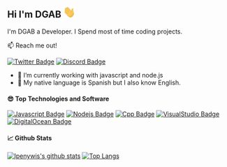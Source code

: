 ## Hi I'm DGAB <img src="assets/images/wave.gif" width="28px" alt="hi">

I'm DGAB a Developer. I Spend most of time coding projects.

📫 Reach me out!

[![Twitter Badge](https://img.shields.io/badge/-@DGABzd-1ca0f1?style=flat&labelColor=1ca0f1&logo=twitter&logoColor=white&link=https://twitter.com/DGABzd)](https://twitter.com/DGABzd) [![Discord Badge](https://img.shields.io/badge/-DGAV_0001-5865F2?style=flat&labelColor=5865F2&logo=discord&logoColor=white&link=https://discordapp.com/users/936422224427089940)](https://discordapp.com/users/936422224427089940)

- 🔭 I’m currently working with javascript and node.js
- 🍰 My native language is Spanish but I also know English.


#### 😎 Top Technologies and Software

[![Javascript Badge](https://img.shields.io/badge/-Javascript-F0DB4F?style=for-the-badge&labelColor=black&logo=javascript&logoColor=F0DB4F)](#) [![Nodejs Badge](https://img.shields.io/badge/-Nodejs-3C873A?style=for-the-badge&labelColor=black&logo=node.js&logoColor=3C873A)](#) [![Cpp Badge](https://img.shields.io/badge/-c++-0086D4?style=for-the-badge&labelColor=black&logo=cplusplus&logoColor=0086D4)](#) [![VisualStudio Badge](https://img.shields.io/badge/-Visual_Studio_Code-0078d7?style=for-the-badge&labelColor=black&logo=visualstudiocode&logoColor=0078d7)](#) [![DigitalOcean Badge](https://img.shields.io/badge/-Digital_Ocean-008bcf?style=for-the-badge&labelColor=black&logo=digitalocean&logoColor=008bcf)](#) 


#### 📈 Github Stats

[![Ipenywis's github stats](https://github-readme-stats.vercel.app/api?username=DGABzd&count_private=true&theme=tokyonight&show_icons=true)](#)
[![Top Langs](https://github-readme-stats.vercel.app/api/top-langs/?username=DGABzd&layout=compact&count_private=true&theme=tokyonight)](#)
